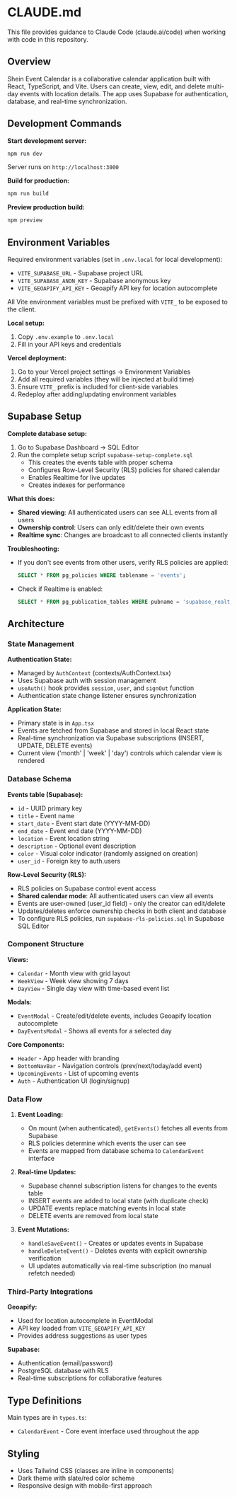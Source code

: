 # CLAUDE.md

This file provides guidance to Claude Code (claude.ai/code) when working with code in this repository.

## Overview

Shein Event Calendar is a collaborative calendar application built with React, TypeScript, and Vite. Users can create, view, edit, and delete multi-day events with location details. The app uses Supabase for authentication, database, and real-time synchronization.

## Development Commands

**Start development server:**
```bash
npm run dev
```
Server runs on `http://localhost:3000`

**Build for production:**
```bash
npm run build
```

**Preview production build:**
```bash
npm preview
```

## Environment Variables

Required environment variables (set in `.env.local` for local development):

- `VITE_SUPABASE_URL` - Supabase project URL
- `VITE_SUPABASE_ANON_KEY` - Supabase anonymous key
- `VITE_GEOAPIFY_API_KEY` - Geoapify API key for location autocomplete

All Vite environment variables must be prefixed with `VITE_` to be exposed to the client.

**Local setup:**
1. Copy `.env.example` to `.env.local`
2. Fill in your API keys and credentials

**Vercel deployment:**
1. Go to your Vercel project settings → Environment Variables
2. Add all required variables (they will be injected at build time)
3. Ensure `VITE_` prefix is included for client-side variables
4. Redeploy after adding/updating environment variables

## Supabase Setup

**Complete database setup:**
1. Go to Supabase Dashboard → SQL Editor
2. Run the complete setup script `supabase-setup-complete.sql`
   - This creates the events table with proper schema
   - Configures Row-Level Security (RLS) policies for shared calendar
   - Enables Realtime for live updates
   - Creates indexes for performance

**What this does:**
- **Shared viewing**: All authenticated users can see ALL events from all users
- **Ownership control**: Users can only edit/delete their own events
- **Realtime sync**: Changes are broadcast to all connected clients instantly

**Troubleshooting:**
- If you don't see events from other users, verify RLS policies are applied:
  ```sql
  SELECT * FROM pg_policies WHERE tablename = 'events';
  ```
- Check if Realtime is enabled:
  ```sql
  SELECT * FROM pg_publication_tables WHERE pubname = 'supabase_realtime';
  ```

## Architecture

### State Management

**Authentication State:**
- Managed by `AuthContext` (contexts/AuthContext.tsx)
- Uses Supabase auth with session management
- `useAuth()` hook provides `session`, `user`, and `signOut` function
- Authentication state change listener ensures synchronization

**Application State:**
- Primary state is in `App.tsx`
- Events are fetched from Supabase and stored in local React state
- Real-time synchronization via Supabase subscriptions (INSERT, UPDATE, DELETE events)
- Current view ('month' | 'week' | 'day') controls which calendar view is rendered

### Database Schema

**Events table (Supabase):**
- `id` - UUID primary key
- `title` - Event name
- `start_date` - Event start date (YYYY-MM-DD)
- `end_date` - Event end date (YYYY-MM-DD)
- `location` - Event location string
- `description` - Optional event description
- `color` - Visual color indicator (randomly assigned on creation)
- `user_id` - Foreign key to auth.users

**Row-Level Security (RLS):**
- RLS policies on Supabase control event access
- **Shared calendar mode**: All authenticated users can view all events
- Events are user-owned (user_id field) - only the creator can edit/delete
- Updates/deletes enforce ownership checks in both client and database
- To configure RLS policies, run `supabase-rls-policies.sql` in Supabase SQL Editor

### Component Structure

**Views:**
- `Calendar` - Month view with grid layout
- `WeekView` - Week view showing 7 days
- `DayView` - Single day view with time-based event list

**Modals:**
- `EventModal` - Create/edit/delete events, includes Geoapify location autocomplete
- `DayEventsModal` - Shows all events for a selected day

**Core Components:**
- `Header` - App header with branding
- `BottomNavBar` - Navigation controls (prev/next/today/add event)
- `UpcomingEvents` - List of upcoming events
- `Auth` - Authentication UI (login/signup)

### Data Flow

1. **Event Loading:**
   - On mount (when authenticated), `getEvents()` fetches all events from Supabase
   - RLS policies determine which events the user can see
   - Events are mapped from database schema to `CalendarEvent` interface

2. **Real-time Updates:**
   - Supabase channel subscription listens for changes to the events table
   - INSERT events are added to local state (with duplicate check)
   - UPDATE events replace matching events in local state
   - DELETE events are removed from local state

3. **Event Mutations:**
   - `handleSaveEvent()` - Creates or updates events in Supabase
   - `handleDeleteEvent()` - Deletes events with explicit ownership verification
   - UI updates automatically via real-time subscription (no manual refetch needed)

### Third-Party Integrations

**Geoapify:**
- Used for location autocomplete in EventModal
- API key loaded from `VITE_GEOAPIFY_API_KEY`
- Provides address suggestions as user types

**Supabase:**
- Authentication (email/password)
- PostgreSQL database with RLS
- Real-time subscriptions for collaborative features

## Type Definitions

Main types are in `types.ts`:
- `CalendarEvent` - Core event interface used throughout the app

## Styling

- Uses Tailwind CSS (classes are inline in components)
- Dark theme with slate/red color scheme
- Responsive design with mobile-first approach
